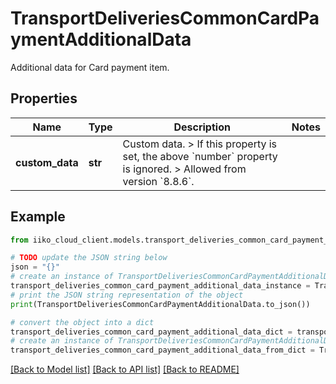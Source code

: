 # TransportDeliveriesCommonCardPaymentAdditionalData

Additional data for Card payment item.

## Properties

Name | Type | Description | Notes
------------ | ------------- | ------------- | -------------
**custom_data** | **str** | Custom data.  &gt; If this property is set, the above &#x60;number&#x60; property is ignored.   &gt; Allowed from version &#x60;8.8.6&#x60;. | 

## Example

```python
from iiko_cloud_client.models.transport_deliveries_common_card_payment_additional_data import TransportDeliveriesCommonCardPaymentAdditionalData

# TODO update the JSON string below
json = "{}"
# create an instance of TransportDeliveriesCommonCardPaymentAdditionalData from a JSON string
transport_deliveries_common_card_payment_additional_data_instance = TransportDeliveriesCommonCardPaymentAdditionalData.from_json(json)
# print the JSON string representation of the object
print(TransportDeliveriesCommonCardPaymentAdditionalData.to_json())

# convert the object into a dict
transport_deliveries_common_card_payment_additional_data_dict = transport_deliveries_common_card_payment_additional_data_instance.to_dict()
# create an instance of TransportDeliveriesCommonCardPaymentAdditionalData from a dict
transport_deliveries_common_card_payment_additional_data_from_dict = TransportDeliveriesCommonCardPaymentAdditionalData.from_dict(transport_deliveries_common_card_payment_additional_data_dict)
```
[[Back to Model list]](../README.md#documentation-for-models) [[Back to API list]](../README.md#documentation-for-api-endpoints) [[Back to README]](../README.md)



